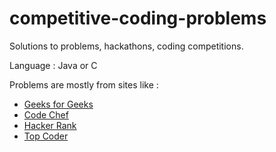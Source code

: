 # competitive-coding-problems

Solutions to problems, hackathons, coding competitions.

Language : Java or C

Problems are mostly from sites like : 
<ul>
<li><a href="http://geeksforgeeks.org">Geeks for Geeks</a></li>
<li><a href="http://www.codechef.com/">Code Chef</a></li>
<li><a href="http://www.hackerank.com/">Hacker Rank</a></li>
<li><a href="http://www.topcoder.com/">Top Coder</a></li>
</ul>
